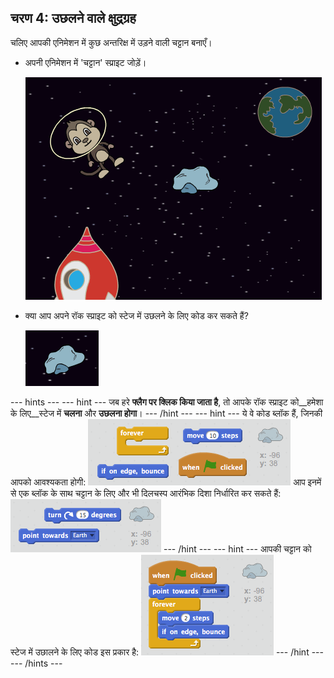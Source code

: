 ## चरण 4: उछलने वाले क्षुद्रग्रह

चलिए आपकी एनिमेशन में कुछ अन्तरिक्ष में उड़ने वाली चट्टान बनाएँ।

+ अपनी एनिमेशन में 'चट्टान' स्प्राइट जोड़ें।

	![Adding a rock sprite](images/space-rock-sprite.png)

+ क्या आप अपने रॉक स्प्राइट को स्टेज में उछलने के लिए कोड कर सकते हैं?

    ![Testing a bouncing rock](images/space-bounce-test.png)

--- hints ---
--- hint ---
जब हरे __फ्लैग पर क्लिक किया जाता है__, तो आपके रॉक स्प्राइट को__हमेशा के लिए__स्टेज में __चलना__ और __उछलना होगा__।
--- /hint ---
--- hint ---
ये वे कोड ब्लॉक हैं, जिनकी आपको आवश्यकता होगी:
![Blocks for a bouncing rock](images/space-bounce-blocks.png)
आप इनमें से एक ब्लॉक के साथ चट्टान के लिए और भी दिलचस्प आरंभिक दिशा निर्धारित कर सकते हैं:
![Setting the rock's initial position](images/space-initial-position.png)
--- /hint ---
--- hint ---
आपकी चट्टान को स्टेज में उछालने के लिए कोड इस प्रकार है:
![Code for a bouncing rock](images/space-bounce-code.png)
--- /hint ---
--- /hints ---
